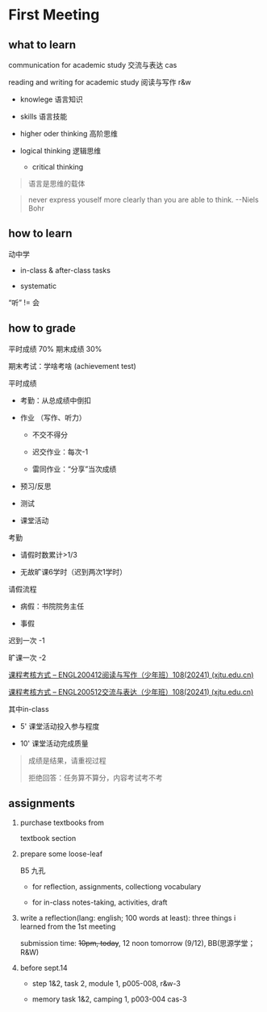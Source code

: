 # First Meeting

## what to learn

communication for academic study 交流与表达 cas

reading and writing for academic study 阅读与写作 r&w

- knowlege 语言知识

- skills 语言技能

- higher oder thinking 高阶思维

- logical thinking 逻辑思维
  
  - critical thinking

> 语言是思维的载体

> never express youself more clearly than you are able to think. --Niels Bohr

## how to learn

动中学

- in-class & after-class tasks

- systematic

“听” != 会

## how to grade

平时成绩 70% 期末成绩 30%

期末考试：学啥考啥 (achievement test)

平时成绩

- 考勤：从总成绩中倒扣

- 作业 （写作、听力）
  
  - 不交不得分
  
  - 迟交作业：每次-1
  
  - 雷同作业：“分享”当次成绩

- 预习/反思

- 测试

- 课堂活动

考勤

- 请假时数累计>1/3

- 无故旷课6学时（迟到两次1学时）

请假流程

- 病假：书院院务主任

- 事假

迟到一次 -1

旷课一次 -2

[课程考核方式 – ENGL200412阅读与写作（少年班）108(20241) (xjtu.edu.cn)](https://bb.xjtu.edu.cn/webapps/blackboard/content/listContent.jsp?course_id=_51001_1&content_id=_803660_1&mode=reset)

[课程考核方式 – ENGL200512交流与表达（少年班）108(20241) (xjtu.edu.cn)](https://bb.xjtu.edu.cn/webapps/blackboard/content/listContent.jsp?course_id=_51009_1&content_id=_803708_1&mode=reset)

其中in-class

- 5' 课堂活动投入参与程度

- 10' 课堂活动完成质量

> 成绩是结果，请重视过程
> 
> 拒绝回答：任务算不算分，内容考试考不考

## assignments

1. purchase textbooks from
   
   textbook section

2. prepare some loose-leaf
   
   B5 九孔
   
   - for reflection, assignments, collectiong vocabulary
   
   - for in-class notes-taking, activities, draft

3. write a reflection(lang: english; 100 words at least): three things i learned from the 1st meeting
   
   submission time: ~~10pm, today~~, 12 noon tomorrow (9/12), BB(思源学堂；R&W)

4. before sept.14
   
   - step 1&2, task 2, module 1, p005-008, r&w-3
   
   - memory task 1&2, camping 1, p003-004 cas-3
